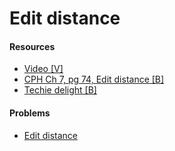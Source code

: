 # Edit distance

#### Resources
* [Video [V]](https://www.youtube.com/watch?v=MiqoA-yF-0M)
* [CPH Ch 7, pg 74, Edit distance [B]](https://cses.fi/book/book.pdf#page=84)
* [Techie delight [B]](https://www.techiedelight.com/levenshtein-distance-edit-distance-problem/)

#### Problems
* [Edit distance](https://leetcode.com/problems/edit-distance/)